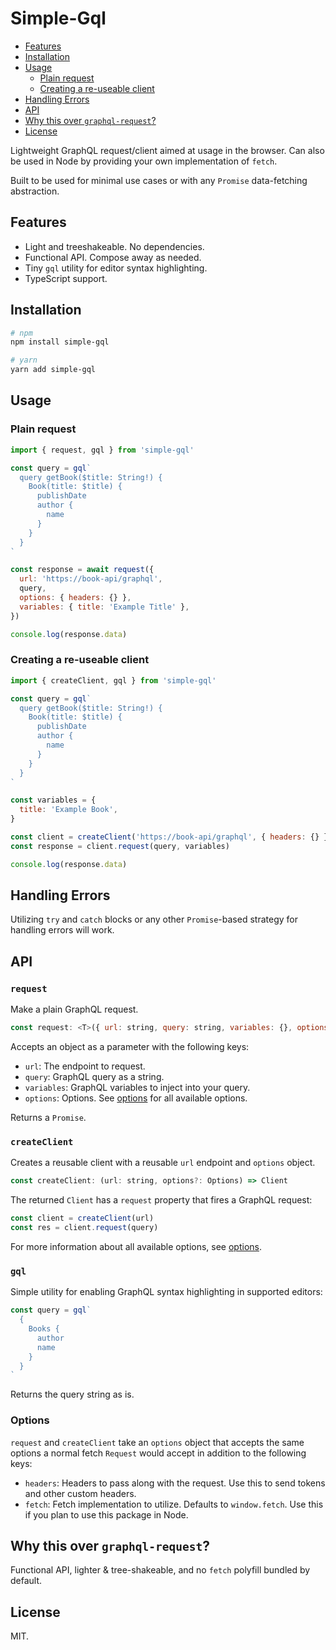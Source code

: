 # Simple-Gql <!-- omit in toc -->

- [Features](#features)
- [Installation](#installation)
- [Usage](#usage)
  - [Plain request](#plain-request)
  - [Creating a re-useable client](#creating-a-re-useable-client)
- [Handling Errors](#handling-errors)
- [API](#api)
- [Why this over `graphql-request`?](#why-this-over-graphql-request)
- [License](#license)

Lightweight GraphQL request/client aimed at usage in the browser. Can also be
used in Node by providing your own implementation of `fetch`.

Built to be used for minimal use cases or with any `Promise` data-fetching
abstraction.

## Features

- Light and treeshakeable. No dependencies.
- Functional API. Compose away as needed.
- Tiny `gql` utility for editor syntax highlighting.
- TypeScript support.

## Installation

```bash
# npm
npm install simple-gql

# yarn
yarn add simple-gql
```

## Usage

### Plain request

```js
import { request, gql } from 'simple-gql'

const query = gql`
  query getBook($title: String!) {
    Book(title: $title) {
      publishDate
      author {
        name
      }
    }
  }
`

const response = await request({
  url: 'https://book-api/graphql',
  query,
  options: { headers: {} },
  variables: { title: 'Example Title' },
})

console.log(response.data)
```

### Creating a re-useable client

```js
import { createClient, gql } from 'simple-gql'

const query = gql`
  query getBook($title: String!) {
    Book(title: $title) {
      publishDate
      author {
        name
      }
    }
  }
`

const variables = {
  title: 'Example Book',
}

const client = createClient('https://book-api/graphql', { headers: {} })
const response = client.request(query, variables)

console.log(response.data)
```

## Handling Errors

Utilizing `try` and `catch` blocks or any other `Promise`-based strategy for
handling errors will work.

## API

### `request`

Make a plain GraphQL request.

```js
const request: <T>({ url: string, query: string, variables: {}, options: {}, }) => Promise<T>
```

Accepts an object as a parameter with the following keys:

- `url`: The endpoint to request.
- `query`: GraphQL query as a string.
- `variables`: GraphQL variables to inject into your query.
- `options`: Options. See [options](#options) for all available options.

Returns a `Promise`.

### `createClient`

Creates a reusable client with a reusable `url` endpoint and `options` object.

```js
const createClient: (url: string, options?: Options) => Client
```

The returned `Client` has a `request` property that fires a GraphQL request:

```js
const client = createClient(url)
const res = client.request(query)
```

For more information about all available options, see [options](#options).

### `gql`

Simple utility for enabling GraphQL syntax highlighting in supported editors:

```js
const query = gql`
  {
    Books {
      author
      name
    }
  }
`
```

Returns the query string as is.

### Options

`request` and `createClient` take an `options` object that accepts the same
options a normal fetch `Request` would accept in addition to the following keys:

- `headers`: Headers to pass along with the request. Use this to send tokens and
  other custom headers.
- `fetch`: Fetch implementation to utilize. Defaults to `window.fetch`. Use this
  if you plan to use this package in Node.

## Why this over `graphql-request`?

Functional API, lighter & tree-shakeable, and no `fetch` polyfill bundled by
default.

## License

MIT.
